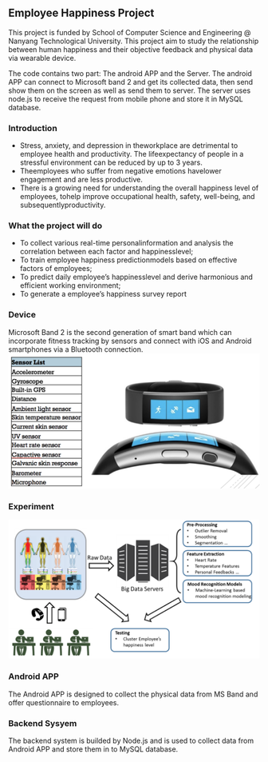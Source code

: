 ## Employee Happiness Project 

This project is funded by School of Computer Science and Engineering @ Nanyang Technological University. This project aim to study the relationship between human happiness and their objective feedback and physical data via wearable device.

The code contains two part: The android APP and the Server. The android APP can connect to Microsoft band 2 and get its collected data, then send show them on the screen as well as send them to server. The server uses node.js to receive the request from mobile phone and store it in MySQL database.

### Introduction

* Stress, anxiety, and depression in theworkplace are detrimental to employee health and productivity.  The lifeexpectancy of people in a stressful environment can be reduced by up to 3 years. 
* Theemployees who suffer from negative emotions havelower engagement and are less productive. 
* There is a growing need for understanding the overall happiness level of employees, tohelp improve occupational health, safety, well-being, and subsequentlyproductivity. 

### What the project will do

* To collect various real-time personalinformation and analysis the correlation between each factor and happinesslevel;
* To train employee happiness predictionmodels based on effective factors of employees; 
* To predict daily employee’s happinesslevel and derive harmonious and efficient working environment;
* To generate a employee’s happiness survey report

### Device

Microsoft Band 2 is the second generation of smart band which can incorporate fitness tracking by sensors and connect with iOS and Android smartphones via a Bluetooth connection.![MSBand](MSBand.png)

### Experiment

![experiment](experiment.png)

### Android APP

The Android APP is designed to collect the physical data from MS Band and offer questionnaire to employees.

### Backend Sysyem

The backend system is builded by Node.js and is used to collect data from Android APP and store them in to MySQL database.